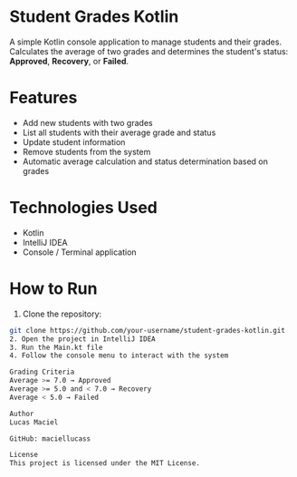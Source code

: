 # Student Grades Kotlin
A simple Kotlin console application to manage students and their grades.  
Calculates the average of two grades and determines the student's status: **Approved**, **Recovery**, or **Failed**.

# Features
- Add new students with two grades  
- List all students with their average grade and status  
- Update student information  
- Remove students from the system  
- Automatic average calculation and status determination based on grades

# Technologies Used

- Kotlin  
- IntelliJ IDEA  
- Console / Terminal application

# How to Run

1. Clone the repository:
```bash
git clone https://github.com/your-username/student-grades-kotlin.git
2. Open the project in IntelliJ IDEA
3. Run the Main.kt file
4. Follow the console menu to interact with the system

Grading Criteria
Average >= 7.0 → Approved
Average >= 5.0 and < 7.0 → Recovery
Average < 5.0 → Failed

Author
Lucas Maciel

GitHub: maciellucass

License
This project is licensed under the MIT License.
